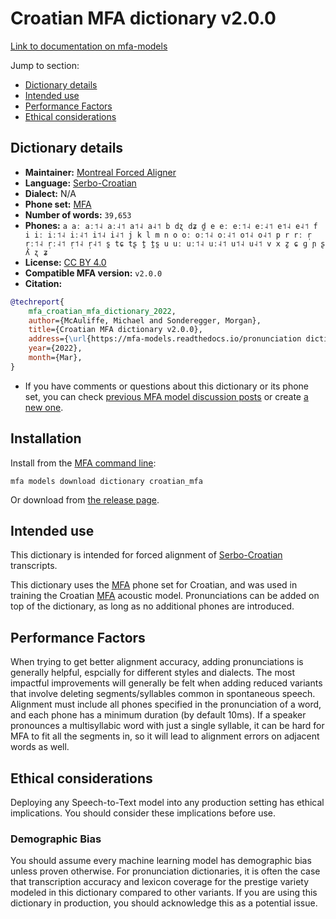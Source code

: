 
# Croatian MFA dictionary v2.0.0

[Link to documentation on mfa-models](https://mfa-models.readthedocs.io/en/main/dictionary/croatian_mfa.html)

Jump to section:

- [Dictionary details](#dictionary-details)
- [Intended use](#intended-use)
- [Performance Factors](#performance-factors)
- [Ethical considerations](#ethical-considerations)

## Dictionary details

- **Maintainer:** [Montreal Forced Aligner](https://montreal-forced-aligner.readthedocs.io/)
- **Language:** [Serbo-Croatian](https://en.wikipedia.org/wiki/Serbo-Croatian)
- **Dialect:** N/A
- **Phone set:** [MFA](https://mfa-models.readthedocs.io/en/refactor/mfa_phone_set.html#croatian)
- **Number of words:** `39,653`
- **Phones:** `a aː aː˦˨ aː˨˦ a˦˨ a˨˦ b dʐ dʑ d̪ e eː eː˦˨ eː˨˦ e˦˨ e˨˦ f i iː iː˦˨ iː˨˦ i˦˨ i˨˦ j k l m n o oː oː˦˨ oː˨˦ o˦˨ o˨˦ p r rː r̩ r̩ː˦˨ r̩ː˨˦ r̩˦˨ r̩˨˦ s̪ tɕ tʂ t̪ t̪s̪ u uː uː˦˨ uː˨˦ u˦˨ u˨˦ v x z̪ ɕ ɡ ɲ ʂ ʎ ʐ ʑ`
- **License:** [CC BY 4.0](https://github.com/MontrealCorpusTools/mfa-models/tree/main/dictionary/croatian/MFA/v2.0.0/LICENSE)
- **Compatible MFA version:** `v2.0.0`
- **Citation:**

```bibtex
@techreport{
	mfa_croatian_mfa_dictionary_2022,
	author={McAuliffe, Michael and Sonderegger, Morgan},
	title={Croatian MFA dictionary v2.0.0},
	address={\url{https://mfa-models.readthedocs.io/pronunciation dictionary/Croatian/Croatian MFA dictionary v2_0_0.html}},
	year={2022},
	month={Mar},
}
```

- If you have comments or questions about this dictionary or its phone set, you can check [previous MFA model discussion posts](https://github.com/MontrealCorpusTools/mfa-models/discussions?discussions_q=Croatian+MFA+dictionary+v2.0.0) or create [a new one](https://github.com/MontrealCorpusTools/mfa-models/discussions/new).

## Installation

Install from the [MFA command line](https://montreal-forced-aligner.readthedocs.io/en/latest/user_guide/models/index.html):

```
mfa models download dictionary croatian_mfa
```

Or download from [the release page](https://github.com/MontrealCorpusTools/mfa-models/releases/tag/dictionary-croatian_mfa-v2.0.0).

## Intended use

This dictionary is intended for forced alignment of [Serbo-Croatian](https://en.wikipedia.org/wiki/Serbo-Croatian) transcripts.

This dictionary uses the [MFA](https://mfa-models.readthedocs.io/en/refactor/mfa_phone_set.html#croatian) phone set for Croatian, and was used in training the Croatian [MFA](https://mfa-models.readthedocs.io/en/refactor/mfa_phone_set.html#croatian) acoustic model.
Pronunciations can be added on top of the dictionary, as long as no additional phones are introduced.

## Performance Factors

When trying to get better alignment accuracy, adding pronunciations is generally helpful, espcially for different styles and dialects.
The most impactful improvements will generally be felt when adding reduced variants that
involve deleting segments/syllables common in spontaneous speech.  Alignment must include all phones specified in the pronunciation of a word, and each phone has
a minimum duration (by default 10ms). If a speaker pronounces a multisyllabic word with just a single syllable, it can be hard for MFA to fit all the segments in,
so it will lead to alignment errors on adjacent words as well.

## Ethical considerations

Deploying any Speech-to-Text model into any production setting has ethical implications. You should consider these implications before use.

### Demographic Bias

You should assume every machine learning model has demographic bias unless proven otherwise.
For pronunciation dictionaries, it is often the case that transcription accuracy and lexicon coverage for the prestige variety modeled in this dictionary compared to other variants.
If you are using this dictionary in production, you should acknowledge this as a potential issue.
